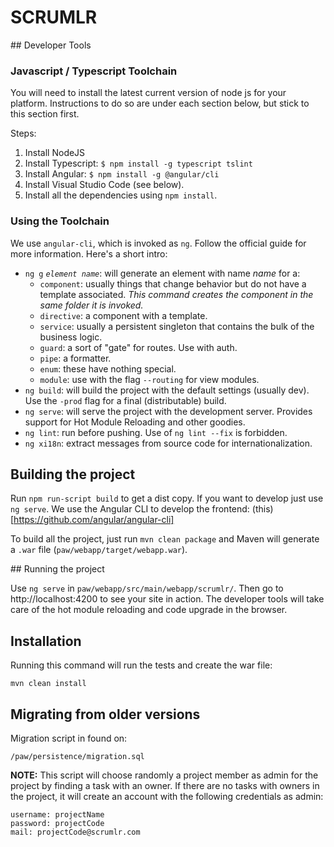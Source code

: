 # **SCRUMLR**

## Developer Tools

### Javascript / Typescript Toolchain

You will need to install the latest current version of node js for your
platform. Instructions to do so are under each section below, but stick to
this section first.

Steps:

1. Install NodeJS
2. Install Typescript: `$ npm install -g typescript tslint`
3. Install Angular: `$ npm install -g @angular/cli`
4. Install Visual Studio Code (see below).
5. Install all the dependencies using `npm install`.

### Using the Toolchain
We use `angular-cli`, which is invoked as `ng`.
Follow the official guide for more information.
Here's a short intro:

* `ng g` _`element name`_: will generate an element with name _name_ for a:
  * `component`: usually things that change behavior but do not have a template associated. *This command creates the component in the same folder it is invoked.*
  * `directive`: a component with a template.
  * `service`: usually a persistent singleton that contains the bulk of the business logic.
  * `guard`: a sort of "gate" for routes. Use with auth.
  * `pipe`: a formatter.
  * `enum`: these have nothing special.
  * `module`: use with the flag `--routing` for view modules.
* `ng build`: will build the project with the default settings (usually dev). Use the `-prod` flag for a final (distributable) build.
* `ng serve`: will serve the project with the development server. Provides support for Hot Module Reloading and other goodies.
* `ng lint`: run before pushing. Use of `ng lint --fix` is forbidden.
* `ng xi18n`: extract messages from source code for internationalization.

## Building the project

Run `npm run-script build` to get a dist copy. If you want to develop
just use `ng serve`. We use the Angular CLI to develop the frontend:
(this)[https://github.com/angular/angular-cli]

To build all the project, just run `mvn clean package` and Maven will generate
a `.war` file (`paw/webapp/target/webapp.war`).

## Running the project

Use `ng serve` in `paw/webapp/src/main/webapp/scrumlr/`. Then go to
http://localhost:4200 to see your site in action. The developer tools will take
care of the hot module reloading and code upgrade in the browser.


## Installation

Running this command will run the tests and create the war file:

```
mvn clean install
```

## Migrating from older versions

Migration script in found on:

```
/paw/persistence/migration.sql
```

**NOTE:** This script will choose randomly a project member as admin for the
project by finding a task with an owner. If there are no tasks with owners in
the project, it will create an account with the following credentials as admin:

```
username: projectName
password: projectCode
mail: projectCode@scrumlr.com
```
